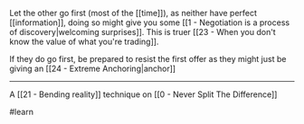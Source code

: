 Let the other go first (most of the [[time]]), as neither have perfect [[information]], doing so might give you some [[1 - Negotiation is a process of discovery|welcoming surprises]]. This is truer [[23 - When you don't know the value of what you're trading]].

If they do go first, be prepared to resist the first offer as they might just be giving an [[24 - Extreme Anchoring|anchor]]

---

A [[21 - Bending reality]] technique on [[0 - Never Split The Difference]]

#learn
